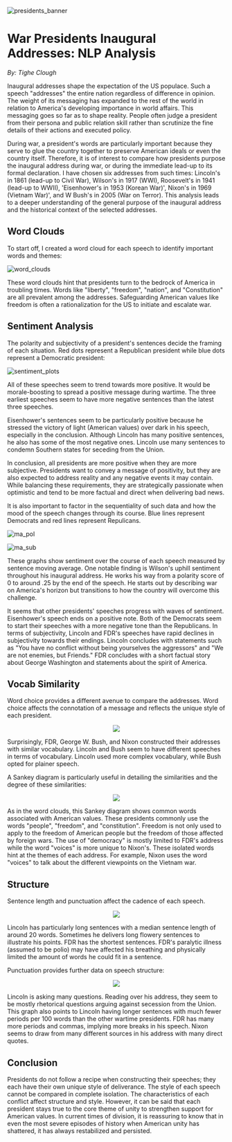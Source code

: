 ![presidents_banner](https://github.com/thclough/inaugural_address_analysis/blob/main/presidents_banner.jpeg)
# War Presidents Inaugural Addresses: NLP Analysis

*By: Tighe Clough*

Inaugural addresses shape the expectation of the US populace. Such a speech "addresses" the entire nation regardless of difference in opinion. The weight of its messaging has expanded to the rest of the world in relation to America's developing importance in world affairs. This messaging goes so far as to shape reality. People often judge a president from their persona and public relation skill rather than scrutinize the fine details of their actions and executed policy. 

During war, a president's words are particularly important because they serve to glue the country together to preserve American ideals or even the country itself. Therefore, it is of interest to compare how presidents purpose the inaugural address during war, or during the immediate lead-up to its formal declaration. I have chosen six addresses from such times: Lincoln's in 1861 (lead-up to Civil War), Wilson's in 1917 (WWI), Roosevelt's in 1941 (lead-up to WWII), 'Eisenhower's in 1953 (Korean War)', Nixon's in 1969 (Vietnam War)', and W Bush's in 2005 (War on Terror). This analysis leads to a deeper understanding of the general purpose of the inaugural address and the historical context of the selected addresses.

## Word Clouds

To start off, I created a word cloud for each speech to identify important words and themes:

![word_clouds](https://github.com/thclough/inaugural_address_analysis/blob/main/output/word_clouds.png)

These word clouds hint that presidents turn to the bedrock of America in troubling times. Words like "liberty", "freedom", "nation", and "Constitution" are all prevalent among the addresses. Safeguarding American values like freedom is often a rationalization for the US to initiate and escalate war.

## Sentiment Analysis

The polarity and subjectivity of a president's sentences decide the framing of each situation. Red dots represent a Republican president while blue dots represent a Democratic president:

![sentiment_plots](https://github.com/thclough/inaugural_address_analysis/blob/main/output/sentiment_plots.png)

All of these speeches seem to trend towards more positive. It would be morale-boosting to spread a positive message during wartime. The three earliest speeches seem to have more negative sentences than the latest three speeches. 

Eisenhower's sentences seem to be particularly positive because he stressed the victory of light (American values) over dark in his speech, especially in the conclusion. Although Lincoln has many positive sentences, he also has some of the most negative ones. Lincoln use many sentences to condemn Southern states for seceding from the Union.

In conclusion, all presidents are more positive when they are more subjective. Presidents want to convey a message of positivity, but they are also expected to address reality and any negative events it may contain. While balancing these requirements, they are strategically passionate when optimistic and tend to be more factual and direct when delivering bad news.

It is also important to factor in the sequentiality of such data and how the mood of the speech changes through its course. Blue lines represent Democrats and red lines represent Repulicans.

![ma_pol](https://github.com/thclough/inaugural_address_analysis/blob/main/output/ma_pol.png)

![ma_sub](https://github.com/thclough/inaugural_address_analysis/blob/main/output/ma_subj.png)

These graphs show sentiment over the course of each speech measured by sentence moving average. One notable finding is Wilson's uphill sentiment throughout his inaugural address. He works his way from a polarity score of 0 to around .25 by the end of the speech. He starts out by describing war on America's horizon but transitions to how the country will overcome this challenge.

It seems that other presidents' speeches progress with waves of sentiment. Eisenhower's speech ends on a positive note. Both of the Democrats seem to start their speeches with a more negative tone than the Republicans. In terms of subjectivity, Lincoln and FDR's speeches have rapid declines in subjectivity towards their endings. Lincoln concludes with statements such as "You have no conflict without being yourselves the aggressors" and "We are not enemies, but Friends." FDR concludes with a short factual story about George Washington and statements about the spirit of America.

## Vocab Similarity

Word choice provides a different avenue to compare the addresses. Word choice affects the connotation of a message and reflects the unique style of each president.
<p align="center">
<img src="https://github.com/thclough/inaugural_address_analysis/blob/main/output/vocab_heatmap.png"></img>
</p>

Surprisingly, FDR, George W. Bush, and Nixon constructed their addresses with similar vocabulary. Lincoln and Bush seem to have different speeches in terms of vocabulary. Lincoln used more complex vocabulary, while Bush opted for plainer speech.

A Sankey diagram is particularly useful in detailing the similarities and the degree of these similarities:

<p align="center">
<img src="https://github.com/thclough/inaugural_address_analysis/blob/main/output/vocab_sankey.png"></img>
</p>

As in the word clouds, this Sankey diagram shows common words associated with American values. These presidents commonly use the words "people", "freedom", and "constitution". Freedom is not only used to apply to the freedom of American people but the freedom of those affected by foreign wars. The use of "democracy" is mostly limited to FDR's address while the word "voices" is more unique to Nixon's. These isolated words hint at the themes of each address. For example, Nixon uses the word "voices" to talk about the different viewpoints on the Vietnam war.

## Structure

Sentence length and punctuation affect the cadence of each speech.


<p align="center">
<img src="https://github.com/thclough/inaugural_address_analysis/blob/main/output/sentence_boxplot.png"></img>
</p>


Lincoln has particularly long sentences with a median sentence length of around 20 words. Sometimes he delivers long flowery sentences to illustrate his points. FDR has the shortest sentences. FDR's paralytic illness (assumed to be polio) may have affected his breathing and physically limited the amount of words he could fit in a sentence.

Punctuation provides further data on speech structure:

<p align="center">
<img src="https://github.com/thclough/inaugural_address_analysis/blob/main/output/punctuation_barchart.png"></img>
</p>

Lincoln is asking many questions. Reading over his address, they seem to be mostly rhetorical questions arguing against secession from the Union. This graph also points to Lincoln having longer sentences with much fewer periods per 100 words than the other wartime presidents. FDR has many more periods and commas, implying more breaks in his speech. Nixon seems to draw from many different sources in his address with many direct quotes.

## Conclusion

Presidents do not follow a recipe when constructing their speeches; they each have their own unique style of deliverance. The style of each speech cannot be compared in complete isolation. The characteristics of each conflict affect structure and style. However, it can be said that each president stays true to the core theme of unity to strengthen support for American values. In current times of division, it is reassuring to know that in even the most severe episodes of history when American unity has shattered, it has always restabilized and persisted. 
